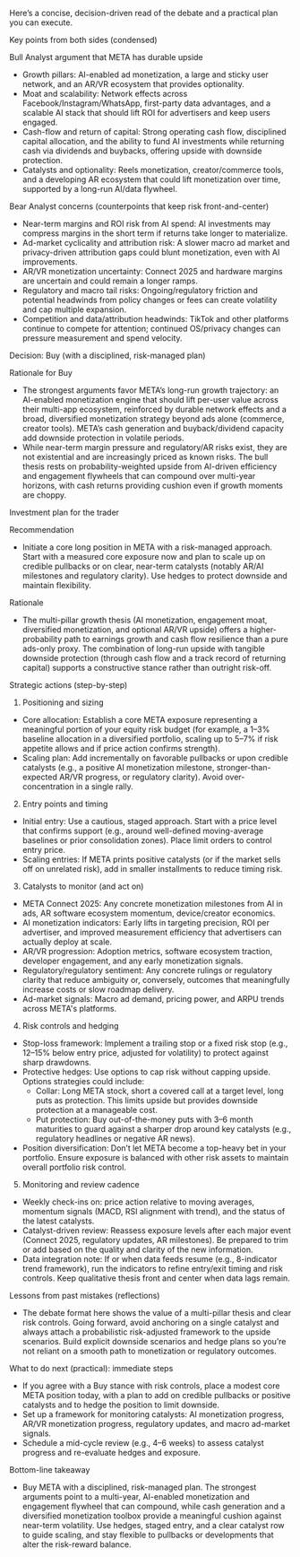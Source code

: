 Here’s a concise, decision-driven read of the debate and a practical plan you can execute.

Key points from both sides (condensed)

Bull Analyst argument that META has durable upside
- Growth pillars: AI-enabled ad monetization, a large and sticky user network, and an AR/VR ecosystem that provides optionality.
- Moat and scalability: Network effects across Facebook/Instagram/WhatsApp, first-party data advantages, and a scalable AI stack that should lift ROI for advertisers and keep users engaged.
- Cash-flow and return of capital: Strong operating cash flow, disciplined capital allocation, and the ability to fund AI investments while returning cash via dividends and buybacks, offering upside with downside protection.
- Catalysts and optionality: Reels monetization, creator/commerce tools, and a developing AR ecosystem that could lift monetization over time, supported by a long-run AI/data flywheel.

Bear Analyst concerns (counterpoints that keep risk front-and-center)
- Near-term margins and ROI risk from AI spend: AI investments may compress margins in the short term if returns take longer to materialize.
- Ad-market cyclicality and attribution risk: A slower macro ad market and privacy-driven attribution gaps could blunt monetization, even with AI improvements.
- AR/VR monetization uncertainty: Connect 2025 and hardware margins are uncertain and could remain a longer ramps.
- Regulatory and macro tail risks: Ongoing/regulatory friction and potential headwinds from policy changes or fees can create volatility and cap multiple expansion.
- Competition and data/attribution headwinds: TikTok and other platforms continue to compete for attention; continued OS/privacy changes can pressure measurement and spend velocity.

Decision: Buy (with a disciplined, risk-managed plan)

Rationale for Buy
- The strongest arguments favor META’s long-run growth trajectory: an AI-enabled monetization engine that should lift per-user value across their multi-app ecosystem, reinforced by durable network effects and a broad, diversified monetization strategy beyond ads alone (commerce, creator tools). META’s cash generation and buyback/dividend capacity add downside protection in volatile periods.
- While near-term margin pressure and regulatory/AR risks exist, they are not existential and are increasingly priced as known risks. The bull thesis rests on probability-weighted upside from AI-driven efficiency and engagement flywheels that can compound over multi-year horizons, with cash returns providing cushion even if growth moments are choppy.

Investment plan for the trader

Recommendation
- Initiate a core long position in META with a risk-managed approach. Start with a measured core exposure now and plan to scale up on credible pullbacks or on clear, near-term catalysts (notably AR/AI milestones and regulatory clarity). Use hedges to protect downside and maintain flexibility.

Rationale
- The multi-pillar growth thesis (AI monetization, engagement moat, diversified monetization, and optional AR/VR upside) offers a higher-probability path to earnings growth and cash flow resilience than a pure ads-only proxy. The combination of long-run upside with tangible downside protection (through cash flow and a track record of returning capital) supports a constructive stance rather than outright risk-off.

Strategic actions (step-by-step)

1) Positioning and sizing
- Core allocation: Establish a core META exposure representing a meaningful portion of your equity risk budget (for example, a 1–3% baseline allocation in a diversified portfolio, scaling up to 5–7% if risk appetite allows and if price action confirms strength).
- Scaling plan: Add incrementally on favorable pullbacks or upon credible catalysts (e.g., a positive AI monetization milestone, stronger-than-expected AR/VR progress, or regulatory clarity). Avoid over-concentration in a single rally.

2) Entry points and timing
- Initial entry: Use a cautious, staged approach. Start with a price level that confirms support (e.g., around well-defined moving-average baselines or prior consolidation zones). Place limit orders to control entry price.
- Scaling entries: If META prints positive catalysts (or if the market sells off on unrelated risk), add in smaller installments to reduce timing risk.

3) Catalysts to monitor (and act on)
- META Connect 2025: Any concrete monetization milestones from AI in ads, AR software ecosystem momentum, device/creator economics.
- AI monetization indicators: Early lifts in targeting precision, ROI per advertiser, and improved measurement efficiency that advertisers can actually deploy at scale.
- AR/VR progression: Adoption metrics, software ecosystem traction, developer engagement, and any early monetization signals.
- Regulatory/regulatory sentiment: Any concrete rulings or regulatory clarity that reduce ambiguity or, conversely, outcomes that meaningfully increase costs or slow roadmap delivery.
- Ad-market signals: Macro ad demand, pricing power, and ARPU trends across META's platforms.

4) Risk controls and hedging
- Stop-loss framework: Implement a trailing stop or a fixed risk stop (e.g., 12–15% below entry price, adjusted for volatility) to protect against sharp drawdowns.
- Protective hedges: Use options to cap risk without capping upside. Options strategies could include:
  - Collar: Long META stock, short a covered call at a target level, long puts as protection. This limits upside but provides downside protection at a manageable cost.
  - Put protection: Buy out-of-the-money puts with 3–6 month maturities to guard against a sharper drop around key catalysts (e.g., regulatory headlines or negative AR news).
- Position diversification: Don’t let META become a top-heavy bet in your portfolio. Ensure exposure is balanced with other risk assets to maintain overall portfolio risk control.

5) Monitoring and review cadence
- Weekly check-ins on: price action relative to moving averages, momentum signals (MACD, RSI alignment with trend), and the status of the latest catalysts.
- Catalyst-driven review: Reassess exposure levels after each major event (Connect 2025, regulatory updates, AR milestones). Be prepared to trim or add based on the quality and clarity of the new information.
- Data integration note: If or when data feeds resume (e.g., 8-indicator trend framework), run the indicators to refine entry/exit timing and risk controls. Keep qualitative thesis front and center when data lags remain.

Lessons from past mistakes (reflections)
- The debate format here shows the value of a multi-pillar thesis and clear risk controls. Going forward, avoid anchoring on a single catalyst and always attach a probabilistic risk-adjusted framework to the upside scenarios. Build explicit downside scenarios and hedge plans so you’re not reliant on a smooth path to monetization or regulatory outcomes.

What to do next (practical): immediate steps
- If you agree with a Buy stance with risk controls, place a modest core META position today, with a plan to add on credible pullbacks or positive catalysts and to hedge the position to limit downside.
- Set up a framework for monitoring catalysts: AI monetization progress, AR/VR monetization progress, regulatory updates, and macro ad-market signals.
- Schedule a mid-cycle review (e.g., 4–6 weeks) to assess catalyst progress and re-evaluate hedges and exposure.

Bottom-line takeaway
- Buy META with a disciplined, risk-managed plan. The strongest arguments point to a multi-year, AI-enabled monetization and engagement flywheel that can compound, while cash generation and a diversified monetization toolbox provide a meaningful cushion against near-term volatility. Use hedges, staged entry, and a clear catalyst row to guide scaling, and stay flexible to pullbacks or developments that alter the risk-reward balance.
